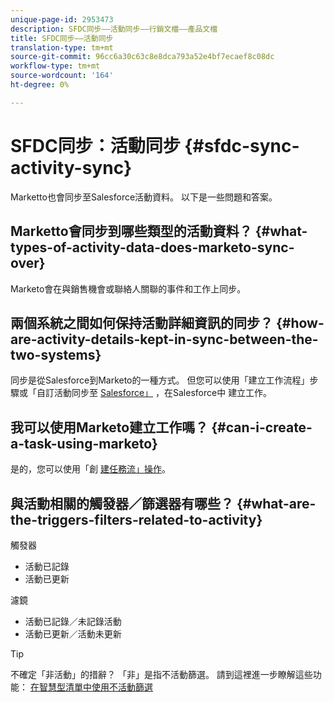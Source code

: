 ```yaml
---
unique-page-id: 2953473
description: SFDC同步——活動同步——行銷文檔——產品文檔
title: SFDC同步——活動同步
translation-type: tm+mt
source-git-commit: 96cc6a30c63c8e8dca793a52e4bf7ecaef8c08dc
workflow-type: tm+mt
source-wordcount: '164'
ht-degree: 0%

---
```



# SFDC同步：活動同步 {#sfdc-sync-activity-sync}

Marketto也會同步至Salesforce活動資料。 以下是一些問題和答案。

## Marketto會同步到哪些類型的活動資料？ {#what-types-of-activity-data-does-marketo-sync-over}

Marketo會在與銷售機會或聯絡人關聯的事件和工作上同步。

## 兩個系統之間如何保持活動詳細資訊的同步？ {#how-are-activity-details-kept-in-sync-between-the-two-systems}

同步是從Salesforce到Marketo的一種方式。 但您可以使用「建立工作流程」步驟或「自訂活動同步至 [Salesforce」](../../../../product-docs/core-marketo-concepts/smart-campaigns/salesforce-flow-actions/create-task.md) ，在Salesforce中 [](../../../../product-docs/crm-sync/salesforce-sync/setup/optional-steps/customize-activities-sync.md) 建立工作。

## 我可以使用Marketo建立工作嗎？ {#can-i-create-a-task-using-marketo}

是的，您可以使用「創 [建任務流」操作](../../../../product-docs/core-marketo-concepts/smart-campaigns/salesforce-flow-actions/create-task.md)。

## 與活動相關的觸發器／篩選器有哪些？ {#what-are-the-triggers-filters-related-to-activity}

觸發器

* 活動已記錄
* 活動已更新

濾鏡

* 活動已記錄／未記錄活動
* 活動已更新／活動未更新

>[!TIP]
>
>不確定「非活動」的措辭？ 「非」是指不活動篩選。 請到這裡進一步瞭解這些功能： [在智慧型清單中使用不活動篩選](../../../../product-docs/core-marketo-concepts/smart-lists-and-static-lists/using-smart-lists/use-inactivity-filters-in-a-smart-list.md)

